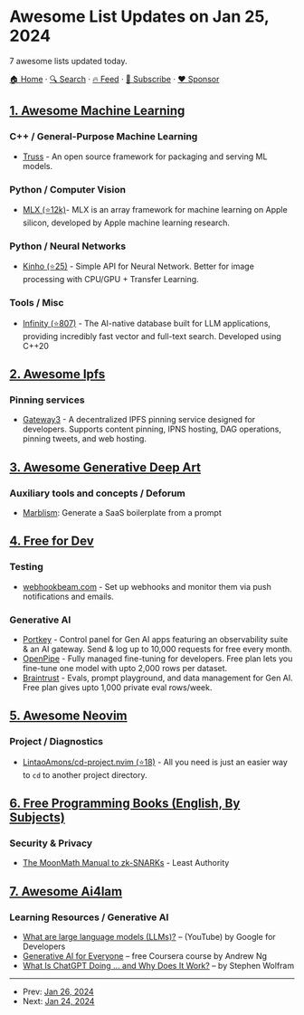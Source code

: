 # Awesome List Updates on Jan 25, 2024

7 awesome lists updated today.

[🏠 Home](/README.md) · [🔍 Search](https://www.trackawesomelist.com/search/) · [🔥 Feed](https://www.trackawesomelist.com/rss.xml) · [📮 Subscribe](https://trackawesomelist.us17.list-manage.com/subscribe?u=d2f0117aa829c83a63ec63c2f&id=36a103854c) · [❤️  Sponsor](https://github.com/sponsors/theowenyoung)



## [1. Awesome Machine Learning](/content/josephmisiti/awesome-machine-learning/README.md)

### C++ / General-Purpose Machine Learning

*   [Truss](https://truss.baseten.co) - An open source framework for packaging and serving ML models.

### Python / Computer Vision

*   [MLX (⭐12k)](https://github.com/ml-explore/mlx)- MLX is an array framework for machine learning on Apple silicon, developed by Apple machine learning research.

### Python / Neural Networks

*   [Kinho (⭐25)](https://github.com/kinhosz/Neural) - Simple API for Neural Network. Better for image processing with CPU/GPU + Transfer Learning.

### Tools / Misc

*   [Infinity (⭐807)](https://github.com/infiniflow/infinity) - The AI-native database built for LLM applications, providing incredibly fast vector and full-text search. Developed using C++20

## [2. Awesome Ipfs](/content/ipfs/awesome-ipfs/README.md)

### Pinning services

*   [Gateway3](https://gw3.app/) - A decentralized IPFS pinning service designed for developers. Supports content pinning, IPNS hosting, DAG operations, pinning tweets, and web hosting.

## [3. Awesome Generative Deep Art](/content/filipecalegario/awesome-generative-deep-art/README.md)

### Auxiliary tools and concepts / Deforum

*   [Marblism](https://marblism.com): Generate a SaaS boilerplate from a prompt

## [4. Free for Dev](/content/ripienaar/free-for-dev/README.md)

### Testing

*   [webhookbeam.com](https://webhookbeam.com) - Set up webhooks and monitor them via push notifications and emails.

### Generative AI

*   [Portkey](https://portkey.ai/) - Control panel for Gen AI apps featuring an observability suite & an AI gateway. Send & log up to 10,000 requests for free every month.
*   [OpenPipe](https://openpipe.ai) - Fully managed fine-tuning for developers. Free plan lets you fine-tune one model with upto 2,000 rows per dataset.
*   [Braintrust](https://www.braintrustdata.com/) - Evals, prompt playground, and data management for Gen AI. Free plan gives upto 1,000 private eval rows/week.

## [5. Awesome Neovim](/content/rockerBOO/awesome-neovim/README.md)

### Project / Diagnostics

*   [LintaoAmons/cd-project.nvim (⭐18)](https://github.com/LintaoAmons/cd-project.nvim) - All you need is just an easier way to `cd` to another project directory.

## [6. Free Programming Books (English, By Subjects)](/content/EbookFoundation/free-programming-books/books/free-programming-books-subjects/README.md)

### Security & Privacy

*   [The MoonMath Manual to zk-SNARKs](https://leastauthority.com/community-matters/moonmath-manual/) - Least Authority

## [7. Awesome Ai4lam](/content/AI4LAM/awesome-ai4lam/README.md)

### Learning Resources / Generative AI

*   [What are large language models (LLMs)?](https://www.youtube.com/watch?v=iR2O2GPbB0E) – (YouTube) by Google for Developers
*   [Generative AI for Everyone](https://www.coursera.org/learn/generative-ai-for-everyone?irclickid=S5hzeGTIExyPTTOSNn2PRyfHUkHzH8TNw0Bo1c0\&irgwc=1) – free Coursera course by Andrew Ng
*   [What Is ChatGPT Doing … and Why Does It Work?](https://writings.stephenwolfram.com/2023/02/what-is-chatgpt-doing-and-why-does-it-work/) – by Stephen Wolfram

---

- Prev: [Jan 26, 2024](/content/2024/01/26/README.md)
- Next: [Jan 24, 2024](/content/2024/01/24/README.md)